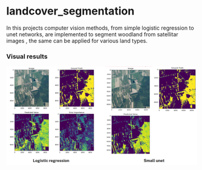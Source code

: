 # landcover_segmentation
In this projects computer vision methods, from simple logistic regression to unet networks, are implemented to segment woodland from satellitar images , the same can be applied for various land types. 
### Visual results

![alt text](https://github.com/nathanmargni/landcover_segmentation/blob/main/doc/visual_result_landcover_segmentation.png?raw=true)
